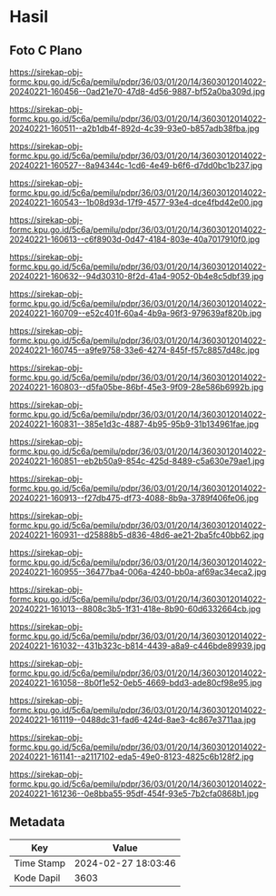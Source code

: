# Hasil

## Foto C Plano

https://sirekap-obj-formc.kpu.go.id/5c6a/pemilu/pdpr/36/03/01/20/14/3603012014022-20240221-160456--0ad21e70-47d8-4d56-9887-bf52a0ba309d.jpg

https://sirekap-obj-formc.kpu.go.id/5c6a/pemilu/pdpr/36/03/01/20/14/3603012014022-20240221-160511--a2b1db4f-892d-4c39-93e0-b857adb38fba.jpg

https://sirekap-obj-formc.kpu.go.id/5c6a/pemilu/pdpr/36/03/01/20/14/3603012014022-20240221-160527--8a94344c-1cd6-4e49-b6f6-d7dd0bc1b237.jpg

https://sirekap-obj-formc.kpu.go.id/5c6a/pemilu/pdpr/36/03/01/20/14/3603012014022-20240221-160543--1b08d93d-17f9-4577-93e4-dce4fbd42e00.jpg

https://sirekap-obj-formc.kpu.go.id/5c6a/pemilu/pdpr/36/03/01/20/14/3603012014022-20240221-160613--c6f8903d-0d47-4184-803e-40a7017910f0.jpg

https://sirekap-obj-formc.kpu.go.id/5c6a/pemilu/pdpr/36/03/01/20/14/3603012014022-20240221-160632--94d30310-8f2d-41a4-9052-0b4e8c5dbf39.jpg

https://sirekap-obj-formc.kpu.go.id/5c6a/pemilu/pdpr/36/03/01/20/14/3603012014022-20240221-160709--e52c401f-60a4-4b9a-96f3-979639af820b.jpg

https://sirekap-obj-formc.kpu.go.id/5c6a/pemilu/pdpr/36/03/01/20/14/3603012014022-20240221-160745--a9fe9758-33e6-4274-845f-f57c8857d48c.jpg

https://sirekap-obj-formc.kpu.go.id/5c6a/pemilu/pdpr/36/03/01/20/14/3603012014022-20240221-160803--d5fa05be-86bf-45e3-9f09-28e586b6992b.jpg

https://sirekap-obj-formc.kpu.go.id/5c6a/pemilu/pdpr/36/03/01/20/14/3603012014022-20240221-160831--385e1d3c-4887-4b95-95b9-31b134961fae.jpg

https://sirekap-obj-formc.kpu.go.id/5c6a/pemilu/pdpr/36/03/01/20/14/3603012014022-20240221-160851--eb2b50a9-854c-425d-8489-c5a630e79ae1.jpg

https://sirekap-obj-formc.kpu.go.id/5c6a/pemilu/pdpr/36/03/01/20/14/3603012014022-20240221-160913--f27db475-df73-4088-8b9a-3789f406fe06.jpg

https://sirekap-obj-formc.kpu.go.id/5c6a/pemilu/pdpr/36/03/01/20/14/3603012014022-20240221-160931--d25888b5-d836-48d6-ae21-2ba5fc40bb62.jpg

https://sirekap-obj-formc.kpu.go.id/5c6a/pemilu/pdpr/36/03/01/20/14/3603012014022-20240221-160955--36477ba4-006a-4240-bb0a-af69ac34eca2.jpg

https://sirekap-obj-formc.kpu.go.id/5c6a/pemilu/pdpr/36/03/01/20/14/3603012014022-20240221-161013--8808c3b5-1f31-418e-8b90-60d6332664cb.jpg

https://sirekap-obj-formc.kpu.go.id/5c6a/pemilu/pdpr/36/03/01/20/14/3603012014022-20240221-161032--431b323c-b814-4439-a8a9-c446bde89939.jpg

https://sirekap-obj-formc.kpu.go.id/5c6a/pemilu/pdpr/36/03/01/20/14/3603012014022-20240221-161058--8b0f1e52-0eb5-4669-bdd3-ade80cf98e95.jpg

https://sirekap-obj-formc.kpu.go.id/5c6a/pemilu/pdpr/36/03/01/20/14/3603012014022-20240221-161119--0488dc31-fad6-424d-8ae3-4c867e3711aa.jpg

https://sirekap-obj-formc.kpu.go.id/5c6a/pemilu/pdpr/36/03/01/20/14/3603012014022-20240221-161141--a2117102-eda5-49e0-8123-4825c6b128f2.jpg

https://sirekap-obj-formc.kpu.go.id/5c6a/pemilu/pdpr/36/03/01/20/14/3603012014022-20240221-161236--0e8bba55-95df-454f-93e5-7b2cfa0868b1.jpg


## Metadata

| Key        | Value               |
| ---------- | ------------------- |
| Time Stamp | 2024-02-27 18:03:46 |
| Kode Dapil | 3603                |



